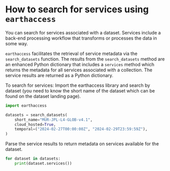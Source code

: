 # How to search for services using `earthaccess`

You can search for services associated with a dataset. Services include a back-end processing workflow that transforms or processes the data in some way.

`earthaccess` facilitates the retrieval of service metadata via the `search_datasets` function. The results from the `search_datasets` method are an enhanced Python dictionary that includes a `services` method which returns the metadata for all services associated with a collection. The service results are returned as a Python dictionary.

To search for services: Import the earthaccess library and search by dataset (you need to know the short name of the dataset which can be found on the dataset landing page).

```py
import earthaccess

datasets = search_datasets(
    short_name="MUR-JPL-L4-GLOB-v4.1",
    cloud_hosted=True,
    temporal=("2024-02-27T00:00:00Z", "2024-02-29T23:59:59Z"),
)
```

Parse the service results to return metadata on services available for the dataset.

```py
for dataset in datasets:
    print(dataset.services())
```
